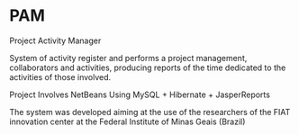 # PAM
Project Activity Manager

System of activity register and performs a project management, collaborators and activities, producing reports of the time dedicated to the activities of those involved.

Project Involves NetBeans Using MySQL + Hibernate + JasperReports

The system was developed aiming at the use of the researchers of the FIAT innovation center at the Federal Institute of Minas Geais (Brazil)
